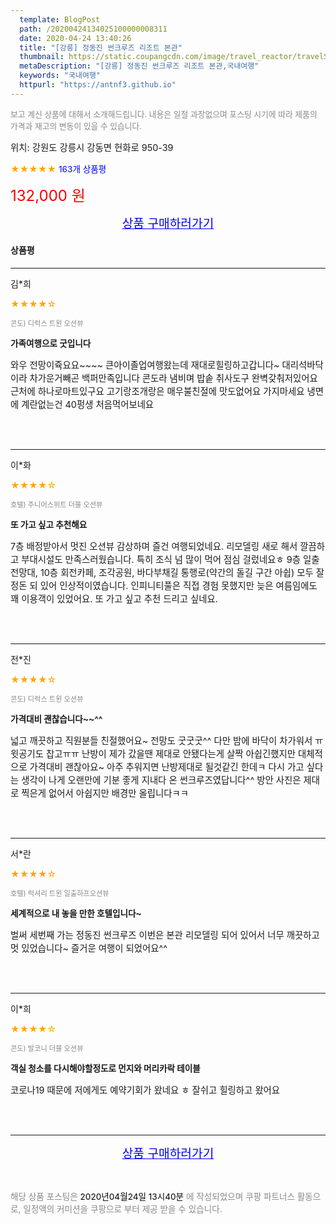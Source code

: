 ```yaml
---
  template: BlogPost
  path: /20200424134025100000008311
  date: 2020-04-24 13:40:26
  title: "[강릉] 정동진 썬크루즈 리조트 본관"
  thumbnail: https://static.coupangcdn.com/image/travel_reactor/travelSeller/resort/A00053302/f60a55ac-c2b7-4949-a16a-43223b47abaa.png
  metaDescription: "[강릉] 정동진 썬크루즈 리조트 본관,국내여행"
  keywords: "국내여행"
  httpurl: "https://antnf3.github.io"
---
```

  
<span style="color: #888;font-size:0.8rem">보고 계신 상품에 대해서 소개해드립니다.
내용은 일절 과장없으며 포스팅 시기에 따라 제품의 가격과 재고의 변동이 있을 수 있습니다.</span>
  
<span style="font-size: 0.9rem;">위치: 강원도 강릉시 강동면 헌화로 950-39 </span>
  
<span style="color: orange;">★★★★★</span> <span style="color: blue;font-size: 0.85rem;">163개 상품평</span>
  
<span style="color: red;font-size: 1.5rem;">132,000 원</span>
  






<p align="center"><a href="http://me2.do/FeTzDq0A" style="font-size: 1.2rem; color: blue;">상품 구매하러가기</a></p>

#### 상품평
  
---
  
김*희
    
<span style="color: orange;">★★★★☆</span>
    
<span style="color: #888;font-size:0.7rem">콘도) 디럭스 트윈 오션뷰</span>
    
<span style="font-size:0.85rem">**가족여행으로 굿입니다**</span>
    
<span style="font-size: 0.9rem;">와우 전망이쥭요요~~~~
큰아이졸업여행왔는데 재대로힐링하고갑니다~
대리석바닥이라 차가운거빼곤 백퍼만족입니다
콘도라 냄비며 밥솥 취사도구 완벽갖춰저있어요
근처에 하나로마트있구요
고기랑조개랑은 매우불친절에 맛도없어요
가지마세요
냉면에 계란없는건 40펑생 처음먹어보네요</span>
    
<br>
<br>

---
  
이*화
    
<span style="color: orange;">★★★★☆</span>
    
<span style="color: #888;font-size:0.7rem">호텔) 주니어스위트 더블 오션뷰</span>
    
<span style="font-size:0.85rem">**또 가고 싶고 추천해요**</span>
    
<span style="font-size: 0.9rem;">7층 배정받아서 멋진 오션뷰 감상하며 즐건 여행되었네요.  리모델링 새로 해서 깔끔하고 부대시설도 만족스러웠습니다.  특히 조식 넘 많이 먹어 점심 걸렀네요ㅎ
9층 일출전망대, 10층 회전카페, 조각공원, 바다부채길 통행로(약간의 돌길 구간 아쉽) 모두 잘 정돈 되 있어 인상적이였습니다.  인피니티풀은 직접 경험 못했지만 늦은 여름임에도 꽤 이용객이 있었어요.  또 가고 싶고 추천 드리고 싶네요.</span>
    
<br>
<br>

---
  
전*진
    
<span style="color: orange;">★★★★☆</span>
    
<span style="color: #888;font-size:0.7rem">콘도) 디럭스 트윈 오션뷰</span>
    
<span style="font-size:0.85rem">**가격대비 괜찮습니다~~^^**</span>
    
<span style="font-size: 0.9rem;">넓고 깨끗하고 직원분들 친절했어요~
전망도 굿굿굿^^
다만 밤에 바닥이  차가워서 ㅠ
윗공기도 찹고ㅠㅠ
난방이 제가 갔을땐 제대로 안됐다는게
살짝 아쉽긴했지만 
대체적으로 가격대비 괜찮아요~
아주 추워지면 난방제대로 될것같긴 한데ㅋ
다시 가고 싶다는 생각이 나게
오랜만에 기분 좋게 지내다 온 
썬크루즈였답니다^^
방안 사진은 제대로 찍은게 없어서 
아쉽지만 배경만 올립니다ㅋㅋ</span>
    
<br>
<br>

---
  
서*란
    
<span style="color: orange;">★★★★☆</span>
    
<span style="color: #888;font-size:0.7rem">호텔) 럭셔리 트윈 일출하프오션뷰</span>
    
<span style="font-size:0.85rem">**세계적으로 내 놓을 만한 호텔입니다~**</span>
    
<span style="font-size: 0.9rem;">벌써 세번째 가는 정동진 썬크루즈
이번은 본관 리모델링 되어 있어서
너무 깨끗하고 멋 있었습니다~
즐거운 여행이 되었어요^^</span>
    
<br>
<br>

---
  
이*희
    
<span style="color: orange;">★★★★☆</span>
    
<span style="color: #888;font-size:0.7rem">콘도) 발코니 더블 오션뷰</span>
    
<span style="font-size:0.85rem">**객실 청소를 다시해야할정도로 먼지와 머리카락  테이블**</span>
    
<span style="font-size: 0.9rem;">코로나19 때문에 저에게도 예약기회가 왔네요 ㅎ 잘쉬고 힐링하고 왔어요</span>
    
<br>
<br>


  
---
  
<p align="center"><a href="http://me2.do/FeTzDq0A" style="font-size: 1.2rem; color: blue;">상품 구매하러가기</a></p>
  
<br>
  
<span style="font-size: 0.85rem; color: #888;">해당 상품 포스팅은 <span style="color: #000;"> 2020년04월24일 13시40분 </span> 에 작성되었으며 쿠팡 파트너스 활동으로, 일정액의 커미션을 쿠팡으로 부터 제공 받을 수 있습니다.</span>